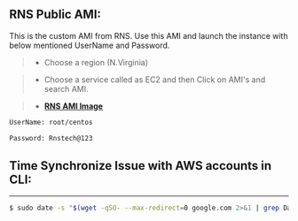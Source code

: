 ## RNS Public AMI:

This is the custom AMI from RNS. Use this AMI and launch the instance with below mentioned UserName and Password.

> -  Choose a region (N.Virginia)

> - Choose a service called as EC2 and then Click on AMI's and search AMI.

> - [**RNS AMI Image**](https://console.aws.amazon.com/ec2/home?region=us-east-1#Images:visibility=public-images;ownerAlias=978735513005;sort=name) 

```bash
UserName: root/centos

Password: Rnstech@123
```

## Time Synchronize Issue with AWS accounts in CLI:
----------------------------------------------------
```bash
$ sudo date -s "$(wget -qSO- --max-redirect=0 google.com 2>&1 | grep Date: | cut -d' ' -f5-8)Z"
```
